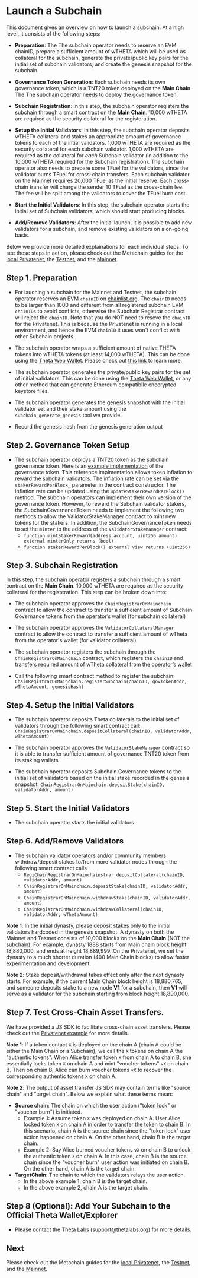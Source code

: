 # Launch a Subchain

This document gives an overview on how to launch a subchain. At a high level, it consists of the following steps:

* **Preparation**: The The subchain operator needs to reserve an EVM chainID, prepare a sufficient amount of wTHETA which will be used as collateral for the subchain, generate the private/public key pairs for the initial set of subchain validators, and create the genesis snapshot for the subchain.

* **Governance Token Generation**: Each subchain needs its own governance token, which is a TNT20 token deployed on the **Main Chain**. The The subchain operator needs to deploy the governance token.

* **Subchain Registration**: In this step, the subchain operator registers the subchain through a smart contract on the **Main Chain**. 10,000 wTHETA are required as the security collateral for the registeration.

* **Setup the Initial Validators**: In this step, the subchain operator deposits wTHETA collateral and stakes an appropriate amount of governance tokens to each of the intial validators. 1,000 wTHETA are required as the security collateral for each subchain validator. 1,000 wTHETA are required as the collateral for *each* Subchain validator (in addition to the 10,000 wTHETA required for the Subchain registration).
The subchain operator also needs to prepare some TFuel for the validators, since the validator burns TFuel for cross-chain transfers. Each subchain validator on the Mainnet requires 20,000 TFuel as the initial reserve. Each cross-chain transfer will charge the sender 10 TFuel as the cross-chain fee. The fee will be split among the validators to cover the TFuel burn cost.

* **Start the Initial Validators**: In this step, the subchain operator starts the initial set of Subchain validators, which should start producing blocks.
  
* **Add/Remove Validators**: After the initial launch, it is possible to add new validators for a subchain, and remove existing validators on a on-going basis.

Below we provide more detailed explainations for each individual steps. To see these steps in action, please check out the Metachain guides for the [local Privatenet](../1-privatenet/), the [Testnet](../2-testnet/), and the [Mainnet](../3-mainnet/).

## Step 1. Preparation

* For lauching a subchain for the Mainnet and Testnet, the subchain operator reserves an EVM `chainID` on [chainlist.org](https://chainlist.org/). The `chainID` needs to be larger than 1000 and different from all registered subchain EVM `chainIDs` to avoid conflicts, otherwise the Subchain Registrar contract will reject the `chainID`. Note that you do NOT need to reseve the `chainID` for the Privatenet. This is because the Privatenet is running in a local environment, and hence the EVM `chainID` it uses won't conflict with other Subchain projects.

* The subchain operator wraps a sufficient amount of native THETA tokens into wTHETA tokens (at least 14,000 wTHETA). This can be done using the [Theta Web Wallet](https://wallet.thetatoken.org/). Please check out [this link](https://medium.com/theta-network/theta-v3-4-0-b51aa819a20d) to learn more.

* The subchain operator generates the private/public key pairs for the set of initial validators. This can be done using the [Theta Web Wallet](https://wallet.thetatoken.org/create), or any other method that can generate Ethereum compatibile enccrypted keystore files.

* The subchain operator generates the genesis snapshot with the initial validator set and their stake amount using the `subchain_generate_genesis` tool we provide.

* Record the genesis hash from the genesis generation output

## Step 2. Governance Token Setup

* The subchain operator deploys a TNT20 token as the subchain governance token. Here is an [example implementation](../../demos/subchain-governance-token/contracts/SubchainGovernanceToken.sol) of the governance token. This reference implmentation allows token inflation to reward the subchain validators. The inflation rate can be set via the `stakerRewardPerBlock_` parameter in the contract constructor. The inflation rate can be updated using the `updateStakerRewardPerBlock()` method. The subchain operators can implement their own version of the governance token. However, to reward the Subchain validator stakers, the SubchainGovernanceToken needs to implement the following two methods to allow the ValidatorStakeManager contract to mint new tokens for the stakers. In addition, the SubchainGovernanceToken needs to set the `minter` to the address of the `ValidatorStakeManager` contract:
   - `function mintStakerReward(address account, uint256 amount) external minterOnly returns (bool)`
   - `function stakerRewardPerBlock() external view returns (uint256)`

## Step 3. Subchain Registration

In this step, the subchain operator registers a subchain through a smart contract on the **Main Chain**. 10,000 wTHETA are required as the security collateral for the registeration. This step can be broken down into:

* The subchain operator approves the `ChainRegistrarOnMainchain` contract to allow the contract to transfer a sufficient amount of Subchain Governance tokens from the operator’s wallet (for subchain collateral)

* The subchain operator approves the `ValidatorCollateralManager` contract to allow the contract to transfer a sufficient amount of wTheta from the operator's wallet (for validator collateral)

* The subchain operator registers the subchain through the `ChainRegistrarOnMainchain` contract, which registers the `chainID` and transfers required amount of wTheta collateral from the operator’s wallet

* Call the following smart contract method to register the subchain: `ChainRegistrarOnMainchain.registerSubchain(chainID, govTokenAddr, wThetaAmount, genesisHash)`

## Step 4. Setup the Initial Validators

* The subchain operator deposits Theta collaterals to the initial set of validators through the following smart contract call: `ChainRegistrarOnMainchain.depositCollateral(chainID, validatorAddr, wThetaAmount)`

* The subchain operator approves the `ValidatorStakeManager` contract so it is able to transfer sufficient amount of governance TNT20 token from its staking wallets

* The subchain operator deposits Subchain Governance tokens to the initial set of validators based on the initial stake recorded in the genesis snapshot:
`ChainRegistrarOnMainchain.depositStake(chainID, validatorAddr, amount)`

## Step 5. Start the Initial Validators

* The subchain operator starts the initial validators

## Step 6. Add/Remove Validators

* The subchain validator operators and/or community members withdraw/deposit stakes to/from more validator nodes through the following smart contract calls
    - `RegiChainRegistrarOnMainchainstrar.depositCollateral(chainID, validatorAddr, amount)`
    - `ChainRegistrarOnMainchain.depositStake(chainID, validatorAddr, amount)`
    - `ChainRegistrarOnMainchain.withdrawStake(chainID, validatorAddr, amount)`
    - `ChainRegistrarOnMainchain.withdrawCollateral(chainID, validatorAddr, wThetaAmount)`

**Note 1**: In the initial dynasty, please deposit stakes only to the initial validators hardcoded in the genesis snapshot. A dynasty on both the Mainnet and Testnet consists of 10,000 blocks on the **Main Chain** (NOT the subchain). For example, dynasty 1888 starts from Main chain block height 18,880,000, and ends at height 18,889,999. On the Privatenet, we set the dynasty to a much shorter duration (400 Main Chain blocks) to allow faster experimentation and development.

**Note 2**: Stake deposit/withdrawal takes effect only after the next dynasty starts. For example, if the current Main Chain block height is 18,880,765, and someone deposits stake to a new node **V1** for a subchain, then **V1** will serve as a validator for the subchain starting from block height 18,890,000.

## Step 7. Test Cross-Chain Asset Transfers.

We have provided a JS SDK to facilitate cross-chain asset transfers. Please check out the [Privatenet example](../1-privatenet/manual-flow/3-cross-chain-asset-transfers.md) for more details.

**Note 1**: If a token contact `X` is deployed on the chain A (chain A could be either the Main Chain or a Subchain), we call the `X` tokens on chain A the "authentic tokens". When Alice transfer token `X` from chain A to chain B, she essentially locks token `X` on chain A and mint "voucher tokens" `vX` on chain B. Then on chain B, Alice can burn voucher tokens `vX` to recover the corresponding authentic tokens `X` on chain A.

**Note 2**: The output of asset transfer JS SDK may contain terms like "source chain" and "target chain". Below we explain what these terms mean:
* **Source chain**: The chain on which the user action ("token lock" or "voucher burn") is initiated.
    *  Example 1: Assume token `X` was deployed on chain A. User Alice locked token `X` on chain A in order to transfer the token to chain B. In this scenario, chain A is the source chain since the "token lock" user action happened on chain A. On the other hand, chain B is the target chain.
    *  Example 2: Say Alice burned voucher tokens `vX` on chain B to unlock the authentic token `X` on chain A. In this case, chain B is the source chain since the "voucher burn" user action was initiated on chain B. On the other hand, chain A is the target chain.
* **TargetChain**: The chain to which the validators relays the user action.
    *  In the above example 1, chain B is the target chain.
    *  In the above example 2, chain A is the target chain.


## Step 8 (Optional): Add Your Subchain to the Official Theta Wallet/Explorer

* Please contact the Theta Labs (support@thetalabs.org) for more details.


## Next

Please check out the Metachain guides for the [local Privatenet](../1-privatenet/), the [Testnet](../2-testnet/), and the [Mainnet](../3-mainnet/).
